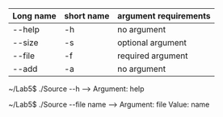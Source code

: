 
| Long name | short name  | argument requirements |
| ----------|-------------|-----------------------|
| --help    | -h          | no argument           |
| --size    | -s          | optional argument     |
| --file    | -f          | required argument     |
| --add     | -a          | no argument           |

~/Lab5$ ./Source --h --> Argument: help

~/Lab5$ ./Source --file name --> Argument: file Value: name
